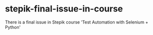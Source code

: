# stepik-final-issue-in-course
There is a final issue in Stepik course 'Test Automation with Selenium + Python'
